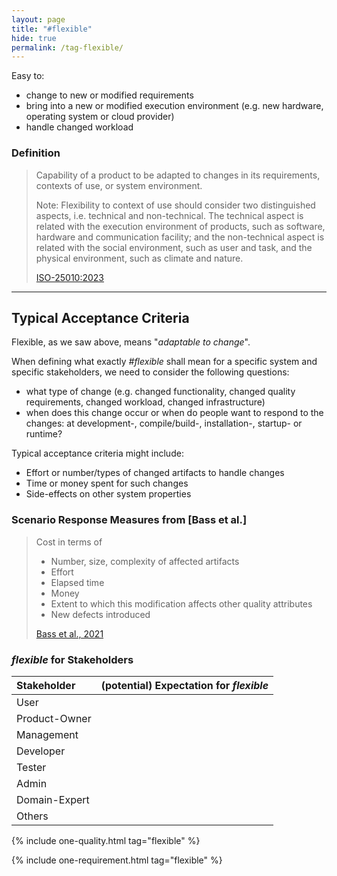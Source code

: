 ```yaml
---
layout: page
title: "#flexible"
hide: true
permalink: /tag-flexible/
---
```


<div class="arc42-help" markdown="1">

Easy to:

* change to new or modified requirements
* bring into a new or modified execution environment (e.g. new hardware, operating system or cloud provider)
* handle changed workload
  

</div>

### Definition

>Capability of a product to be adapted to changes in its requirements, contexts of use, or system environment.
> 
>Note: Flexibility to context of use should consider two distinguished aspects, i.e. technical and non-technical. The technical aspect is related with the execution environment of products, such as software, hardware and communication facility; and the non-technical aspect is related with the social environment, such as user and task, and the physical environment, such as climate and nature.
>
>[ISO-25010:2023](/references/#iso-25010-2023)


<hr/>

## Typical Acceptance Criteria

Flexible, as we saw above, means "_adaptable to change_".

When defining what exactly _#flexible_ shall mean for a specific system and specific stakeholders, we need to consider the following questions:

* what type of change (e.g. changed functionality, changed quality requirements, changed workload, changed infrastructure) 
* when does this change occur or when do people want to respond to the changes: at development-, compile/build-, installation-, startup- or runtime?

Typical acceptance criteria might include:

* Effort or number/types of changed artifacts to handle changes 
* Time or money spent for such changes 
* Side-effects on other system properties


### Scenario Response Measures from [Bass et al.]
>Cost in terms of
>
>* Number, size, complexity of affected artifacts
>* Effort
>* Elapsed time
>* Money
>* Extent to which this modification affects other quality attributes
>* New defects introduced
>
>[Bass et al., 2021](/references/#bass2021software)


### _flexible_ for Stakeholders


| Stakeholder | (potential) Expectation for _flexible_ |
|:--- |:--- |
| User ||
| Product-Owner | |
| Management |  |
| Developer |  |
| Tester | |
| Admin |   |
| Domain-Expert |  |
| Others |   |


<!-- include all qualities associated with this tag -->
{% include one-quality.html tag="flexible"  %}

<!-- include all requirements associated with this tag -->
{% include one-requirement.html tag="flexible"  %}

